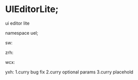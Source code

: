 # UIEditorLite;
ui editor lite

namespace uel;

sw:

zrh:

wcx:

yxh:
    1.curry bug fix
    2.curry optional params
    3.curry placehold  